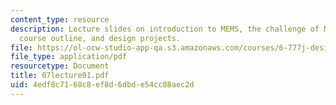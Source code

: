 ```yaml
---
content_type: resource
description: Lecture slides on introduction to MEMS, the challenge of MEMS design,
  course outline, and design projects.
file: https://ol-ocw-studio-app-qa.s3.amazonaws.com/courses/6-777j-design-and-fabrication-of-microelectromechanical-devices-spring-2007/4edf8c7168c8ef8d6dbde54cc08aec2d_07lecture01.pdf
file_type: application/pdf
resourcetype: Document
title: 07lecture01.pdf
uid: 4edf8c71-68c8-ef8d-6dbd-e54cc08aec2d
---
```

